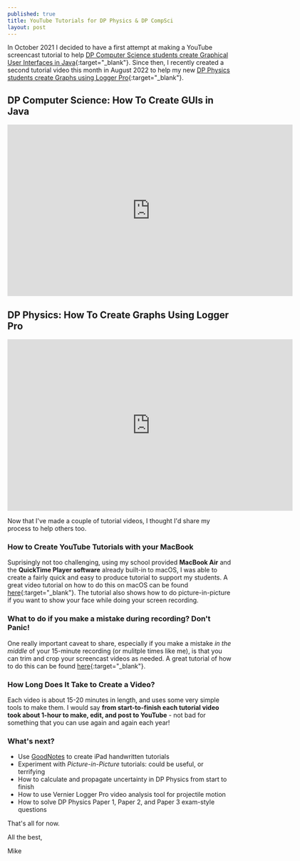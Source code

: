 ```yaml
---
published: true
title: YouTube Tutorials for DP Physics & DP CompSci
layout: post
---
```

In October 2021 I decided to have a first attempt at making a YouTube screencast tutorial to help [DP Computer Science students create Graphical User Interfaces in Java](https://youtu.be/tQPgqTJ87Kc){:target="_blank"}. Since then, I recently created a second tutorial video this month in August 2022 to help my new [DP Physics students create Graphs using Logger Pro](https://youtu.be/PINQP8pR2lo){:target="_blank"}.

## DP Computer Science: How To Create GUIs in Java
<iframe width="640" height="385"
src="https://www.youtube.com/embed/tQPgqTJ87Kc"
frameborder="0" 
allow="accelerometer; autoplay; encrypted-media; gyroscope; picture-in-picture" 
allowfullscreen></iframe>

## DP Physics: How To Create Graphs Using Logger Pro
<iframe width="640" height="385"
src="https://www.youtube.com/embed/PINQP8pR2lo"
frameborder="0" 
allow="accelerometer; autoplay; encrypted-media; gyroscope; picture-in-picture" 
allowfullscreen></iframe>

Now that I've made a couple of tutorial videos, I thought I'd share my process to help others too.

### How to Create YouTube Tutorials with your MacBook
Suprisingly not too challenging, using my school provided **MacBook Air** and the **QuickTime Player software** already built-in to macOS, I was able to create a fairly quick and easy to produce tutorial to support my students. A great video tutorial on how to do this on macOS can be found [here](https://www.youtube.com/watch?v=mLyPrblmPp4){:target="_blank"}. The tutorial also shows how to do picture-in-picture if you want to show your face while doing your screen recording.

### What to do if you make a mistake during recording? Don't Panic!
One really important caveat to share, especially if you make a mistake *in the middle* of your 15-minute recording (or mulitple times like me), is that you can trim and crop your screencast videos as needed. A great tutorial of how to do this can be found [here](https://www.youtube.com/watch?v=82CiWXI4rlQ){:target="_blank"}.

### How Long Does It Take to Create a Video?
Each video is about 15-20 minutes in length, and uses some very simple tools to make them. I would say **from start-to-finish each tutorial video took about 1-hour to make, edit, and post to YouTube** - not bad for something that you can use again and again each year!

### What's next?
- Use [GoodNotes](https://www.goodnotes.com/) to create iPad handwritten tutorials
- Experiment with *Picture-in-Picture* tutorials: could be useful, or terrifying
- How to calculate and propagate uncertainty in DP Physics from start to finish
- How to use Vernier Logger Pro video analysis tool for projectile motion
- How to solve DP Physics Paper 1, Paper 2, and Paper 3 exam-style questions

That's all for now.

All the best,

Mike
